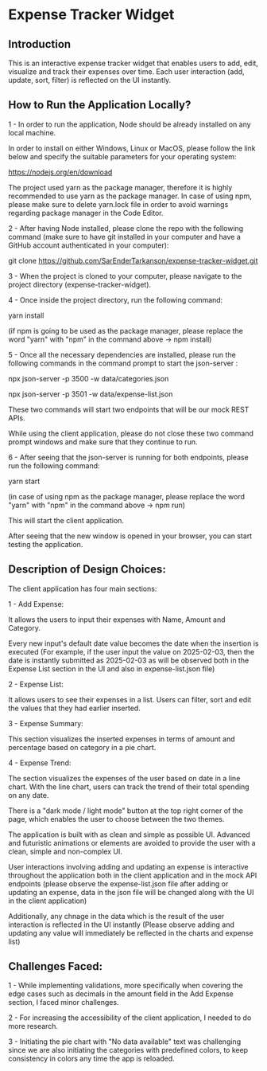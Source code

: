 # Expense Tracker Widget

## **Introduction**

This is an interactive expense tracker widget that enables users to add, edit, visualize and track their expenses over time. Each user interaction (add, update, sort, filter) is reflected on the UI instantly.

## How to Run the Application Locally?

1 - In order to run the application, Node should be already installed on any local machine. 

In order to install on either Windows, Linux or MacOS, please follow the link below and specify the suitable parameters for your operating system:

https://nodejs.org/en/download

The project used yarn as the package manager, therefore it is highly recommended to use yarn as the package manager. In case of using npm, please make sure to delete yarn.lock file in order to avoid warnings regarding package manager in the Code Editor.

2 - After having Node installed, please clone the repo with the following command (make sure to have git installed in your computer and have a GitHub account authenticated in your computer):

git clone https://github.com/SarEnderTarkanson/expense-tracker-widget.git

3 - When the project is cloned to your computer, please navigate to the project directory (expense-tracker-widget).

4 - Once inside the project directory, run the following command:

yarn install

(if npm is going to be used as the package manager, please replace the word "yarn" with "npm" in the command above -> npm install)

5 - Once all the necessary dependencies are installed, please run the following commands in the command prompt to start the json-server :

npx json-server -p 3500 -w data/categories.json

npx json-server -p 3501 -w data/expense-list.json

These two commands will start two endpoints that will be our mock REST APIs.

While using the client application, please do not close these two command prompt windows and make sure that they continue to run.

6 - After seeing that the json-server is running for both endpoints, please run the following command:

yarn start

(in case of using npm as the package manager, please replace the word "yarn" with "npm" in the command above -> npm run)

This will start the client application.

After seeing that the new window is opened in your browser, you can start testing the application.

## Description of Design Choices:

The client application has four main sections:

1 - Add Expense:

It allows the users to input their expenses with Name, Amount and Category.

Every new input's default date value becomes the date when the insertion is executed (For example, if the user input the value on 2025-02-03, then the date is instantly submitted as 2025-02-03 as will be observed both in the Expense List section in the UI and also in expense-list.json file)

2 - Expense List:

It allows users to see their expenses in a list. Users can filter, sort and edit the values that they had earlier inserted.

3 - Expense Summary:

This section visualizes the inserted expenses in terms of amount and percentage based on category in a pie chart.

4 - Expense Trend:

The section visualizes the expenses of the user based on date in a line chart. With the line chart, users can track the trend of their total spending on any date. 

There is a "dark mode / light mode" button at the top right corner of the page, which enables the user to choose between the two themes.

The application is built with as clean and simple as possible UI. Advanced and futuristic animations or elements are avoided to provide the user with a clean, simple and non-complex UI.

User interactions involving adding and updating an expense is interactive throughout the application both in the client application and in the mock API endpoints (please observe the expense-list.json file after adding or updating an expense, data in the json file will be changed along with the UI in the client application)

Additionally, any chnage in the data which is the result of the user interaction is reflected in the UI instantly (Please observe adding and updating any value will immediately be reflected in the charts and expense list)

## Challenges Faced:

1 - While implementing validations, more specifically when covering the edge cases such as decimals in the amount field in the Add Expense section, I faced minor challenges.

2 - For increasing the accessibility of the client application, I needed to do more research.

3 - Initiating the pie chart with "No data available" text was challenging since we are also initiating the categories with predefined colors, to keep consistency in colors any time the app is reloaded.
